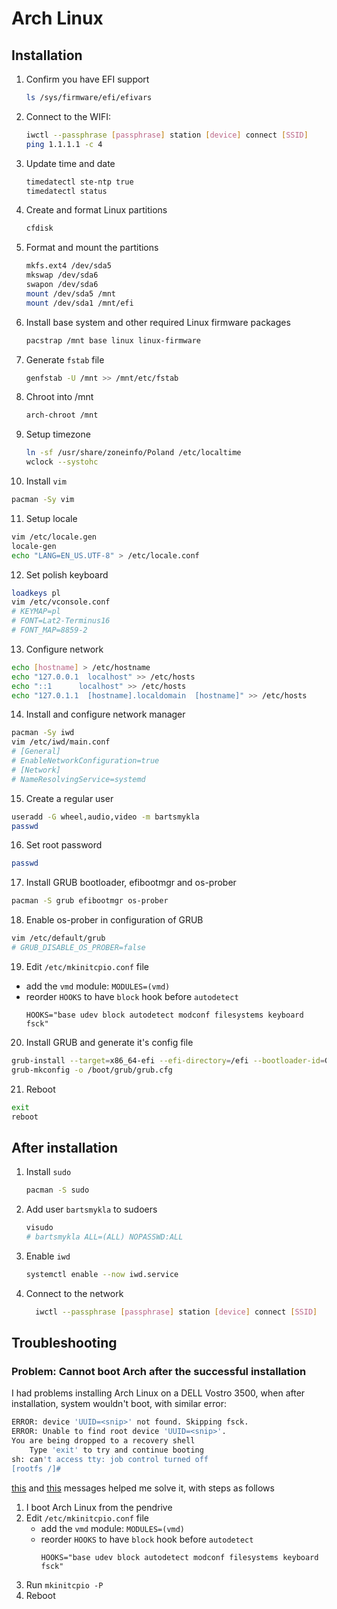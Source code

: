 # Arch Linux

## Installation

1. Confirm you have EFI support
   ```sh
   ls /sys/firmware/efi/efivars
   ```
2. Connect to the WIFI:
   ```sh
   iwctl --passphrase [passphrase] station [device] connect [SSID]
   ping 1.1.1.1 -c 4
   ```
3. Update time and date
   ```sh
   timedatectl ste-ntp true
   timedatectl status
   ```
4. Create and format Linux partitions
   ```sh
   cfdisk
   ```
5. Format and mount the partitions
   ```sh
   mkfs.ext4 /dev/sda5
   mkswap /dev/sda6
   swapon /dev/sda6
   mount /dev/sda5 /mnt
   mount /dev/sda1 /mnt/efi
   ```
6. Install base system and other required Linux firmware packages
   ```sh
   pacstrap /mnt base linux linux-firmware
   ```
7. Generate `fstab` file
   ```sh
   genfstab -U /mnt >> /mnt/etc/fstab
   ```
8. Chroot into /mnt
   ```sh
   arch-chroot /mnt
   ```
9. Setup timezone
   ```sh
   ln -sf /usr/share/zoneinfo/Poland /etc/localtime
   wclock --systohc
   ```
10. Install `vim`
   ```sh
   pacman -Sy vim
   ```
11. Setup locale
   ```sh
   vim /etc/locale.gen
   locale-gen
   echo "LANG=EN_US.UTF-8" > /etc/locale.conf
   ```
12. Set polish keyboard
   ```sh
   loadkeys pl
   vim /etc/vconsole.conf
   # KEYMAP=pl
   # FONT=Lat2-Terminus16
   # FONT_MAP=8859-2
   ```
13. Configure network
   ```sh
   echo [hostname] > /etc/hostname
   echo "127.0.0.1  localhost" >> /etc/hosts
   echo "::1      localhost" >> /etc/hosts
   echo "127.0.1.1  [hostname].localdomain  [hostname]" >> /etc/hosts
   ```
14. Install and configure network manager
   ```sh
   pacman -Sy iwd
   vim /etc/iwd/main.conf
   # [General]
   # EnableNetworkConfiguration=true
   # [Network]
   # NameResolvingService=systemd
   ```
15. Create a regular user
   ```sh
   useradd -G wheel,audio,video -m bartsmykla
   passwd
   ```
16. Set root password
   ```sh
   passwd
   ```
17. Install GRUB bootloader, efibootmgr and os-prober
   ```sh
   pacman -S grub efibootmgr os-prober
   ```
18. Enable os-prober in configuration of GRUB
   ```sh
   vim /etc/default/grub
   # GRUB_DISABLE_OS_PROBER=false
   ```
19. Edit `/etc/mkinitcpio.conf` file
   - add the `vmd` module: `MODULES=(vmd)`
   - reorder `HOOKS` to have `block` hook before `autodetect`
      ```
      HOOKS="base udev block autodetect modconf filesystems keyboard fsck"
      ```
20. Install GRUB and generate it's config file
   ```sh
   grub-install --target=x86_64-efi --efi-directory=/efi --bootloader-id=GRUB
   grub-mkconfig -o /boot/grub/grub.cfg
   ```
21. Reboot
   ```sh
   exit
   reboot
   ```

## After installation

1. Install `sudo`
   ```sh
   pacman -S sudo
   ```
2. Add user `bartsmykla` to sudoers
   ```sh
   visudo
   # bartsmykla ALL=(ALL) NOPASSWD:ALL
   ```
3. Enable `iwd`
   ```sh
   systemctl enable --now iwd.service
   ```
4. Connect to the network
   ```sh
     iwctl --passphrase [passphrase] station [device] connect [SSID]
   ```

## Troubleshooting

### Problem: Cannot boot Arch after the successful installation

I had problems installing Arch Linux on a DELL Vostro 3500, when after installation, system wouldn't boot, with similar error:
```sh
ERROR: device 'UUID=<snip>' not found. Skipping fsck.
ERROR: Unable to find root device 'UUID=<snip>'.
You are being dropped to a recovery shell
    Type 'exit' to try and continue booting
sh: can't access tty: job control turned off
[rootfs /]# 
```

[this](https://forum.manjaro.org/t/error-device-uuid-device-uuid-not-found-skipping-fsck/70809/18) and [this](https://itectec.com/superuser/unable-to-find-root-device-on-a-fresh-archlinux-install/) messages helped me solve it, with steps as follows
1. I boot Arch Linux from the pendrive
2. Edit `/etc/mkinitcpio.conf` file
   - add the `vmd` module: `MODULES=(vmd)`
   - reorder `HOOKS` to have `block` hook before `autodetect`
      ```
      HOOKS="base udev block autodetect modconf filesystems keyboard fsck"
      ```
5. Run `mkinitcpio -P`
6. Reboot
